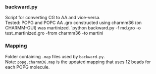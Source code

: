 ### backward.py
Script for converting CG to AA and vice-versa.  
Tested: POPG and POPC AA .gro constructed using charmm36 (on CHARMM-GUI) was martinized.
`python backward.py -f md.gro -o test_martinized.gro -from charmm36 -to martini

### Mapping
Folder containing `.map` files used by `backward.py`.  
Note: `popg.charmm36.map` is the updated mapping that uses 12 beads for each POPG molecule.

